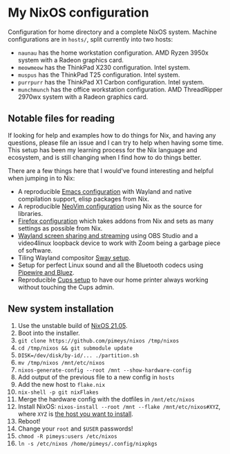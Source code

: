 # My NixOS configuration

Configuration for home directory and a complete NixOS system. Machine configurations are in `hosts/`, split currently into two hosts:

- `naunau` has the home workstation configuration. AMD Ryzen 3950x system with a Radeon graphics card.
- `meowmeow` has the ThinkPad X230 configuration. Intel system.
- `muspus` has the ThinkPad T25 configuration. Intel system.
- `purrpurr` has the ThinkPad X1 Carbon configuration. Intel system.
- `munchmunch` has the office workstation configuration. AMD ThreadRipper 2970wx system with a Radeon graphics card.

## Notable files for reading

If looking for help and examples how to do things for Nix, and having any questions, please file an issue and I can try to help when having some time. This setup has been my learning process for the Nix language and ecosystem, and is still changing when I find how to do things better.

There are a few things here that I would've found interesting and helpful when jumping in to Nix:

- A reproducible [Emacs configuration](desktop/emacs/config.org) with Wayland and native compilation support, elisp packages from Nix.
- A reproducible [NeoVim configuration](core/nvim) using Nix as the source for libraries.
- [Firefox configuration](desktop/firefox/default.nix) which takes addons from Nix and sets as many settings as possible from Nix.
- [Wayland screen sharing and streaming](desktop/video-streaming/default.nix) using OBS Studio and a video4linux loopback device to work with Zoom being a garbage piece of software.
- Tiling Wayland compositor [Sway setup](desktop/sway/default.nix).
- Setup for perfect Linux sound and all the Bluetooth codecs using [Pipewire and Bluez](desktop/pipewire/default.nix).
- Reproducible [Cups setup](core/home-services.nix#L13-L39) to have our home printer always working without touching the Cups admin.

## New system installation

1. Use the unstable build of [NixOS 21.05](https://releases.nixos.org/?prefix=nixos/unstable/).
1. Boot into the installer.
1. `git clone https://github.com/pimeys/nixos /tmp/nixos`
1. `cd /tmp/nixos && git submodule update`
1. `DISK=/dev/disk/by-id/... ./partition.sh`
1. `mv /tmp/nixos /mnt/etc/nixos`
1. `nixos-generate-config --root /mnt --show-hardware-config`
1. Add output of the previous file to a new config in `hosts`
1. Add the new host to `flake.nix`
1. `nix-shell -p git nixFlakes`
1. Merge the hardware config with the dotfiles in `/mnt/etc/nixos`
1. Install NixOS: `nixos-install --root /mnt --flake /mnt/etc/nixos#XYZ`, where
   `XYZ` is [the host you want to install](hosts/).
1. Reboot!
1. Change your `root` and `$USER` passwords!
1. `chmod -R pimeys:users /etc/nixos`
1. `ln -s /etc/nixos /home/pimeys/.config/nixpkgs`

